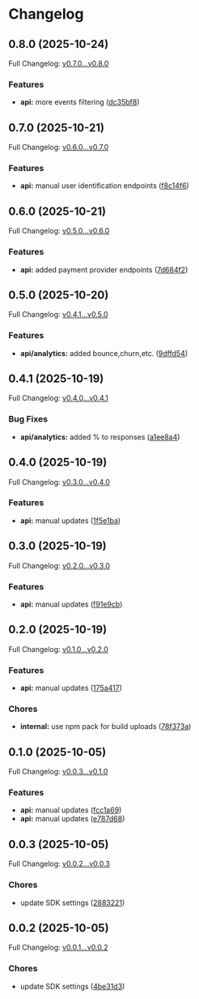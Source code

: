 # Changelog

## 0.8.0 (2025-10-24)

Full Changelog: [v0.7.0...v0.8.0](https://github.com/ZoriHQ/typescript-api-sdk/compare/v0.7.0...v0.8.0)

### Features

* **api:** more events filtering ([dc35bf8](https://github.com/ZoriHQ/typescript-api-sdk/commit/dc35bf85c1453bbc67131683f209c1dce4adbe4b))

## 0.7.0 (2025-10-21)

Full Changelog: [v0.6.0...v0.7.0](https://github.com/ZoriHQ/typescript-api-sdk/compare/v0.6.0...v0.7.0)

### Features

* **api:** manual user identification endpoints ([f8c14f6](https://github.com/ZoriHQ/typescript-api-sdk/commit/f8c14f62297adbdf1118706706c34619538378f0))

## 0.6.0 (2025-10-21)

Full Changelog: [v0.5.0...v0.6.0](https://github.com/ZoriHQ/typescript-api-sdk/compare/v0.5.0...v0.6.0)

### Features

* **api:** added payment provider endpoints ([7d684f2](https://github.com/ZoriHQ/typescript-api-sdk/commit/7d684f286b138ece1dfa7e5d401d0c5b11a9ed6d))

## 0.5.0 (2025-10-20)

Full Changelog: [v0.4.1...v0.5.0](https://github.com/ZoriHQ/typescript-api-sdk/compare/v0.4.1...v0.5.0)

### Features

* **api/analytics:** added bounce,churn,etc. ([9dffd54](https://github.com/ZoriHQ/typescript-api-sdk/commit/9dffd54ca1fef42615b7d69da3050c65f387883c))

## 0.4.1 (2025-10-19)

Full Changelog: [v0.4.0...v0.4.1](https://github.com/ZoriHQ/typescript-api-sdk/compare/v0.4.0...v0.4.1)

### Bug Fixes

* **api/analytics:** added % to responses ([a1ee8a4](https://github.com/ZoriHQ/typescript-api-sdk/commit/a1ee8a4417ca0057efd528a0c1731d45aa6ca879))

## 0.4.0 (2025-10-19)

Full Changelog: [v0.3.0...v0.4.0](https://github.com/ZoriHQ/typescript-api-sdk/compare/v0.3.0...v0.4.0)

### Features

* **api:** manual updates ([1f5e1ba](https://github.com/ZoriHQ/typescript-api-sdk/commit/1f5e1ba77442eac6289aede60285554e3b37cfb1))

## 0.3.0 (2025-10-19)

Full Changelog: [v0.2.0...v0.3.0](https://github.com/ZoriHQ/typescript-api-sdk/compare/v0.2.0...v0.3.0)

### Features

* **api:** manual updates ([f91e9cb](https://github.com/ZoriHQ/typescript-api-sdk/commit/f91e9cbf30acae4a380f70de13fcf703624b0911))

## 0.2.0 (2025-10-19)

Full Changelog: [v0.1.0...v0.2.0](https://github.com/ZoriHQ/typescript-api-sdk/compare/v0.1.0...v0.2.0)

### Features

* **api:** manual updates ([175a417](https://github.com/ZoriHQ/typescript-api-sdk/commit/175a41746a5a0f6d2bbc5b131fb87c6e150ea8e0))


### Chores

* **internal:** use npm pack for build uploads ([78f373a](https://github.com/ZoriHQ/typescript-api-sdk/commit/78f373a8e9d8193148c52c1d45a88f752478509a))

## 0.1.0 (2025-10-05)

Full Changelog: [v0.0.3...v0.1.0](https://github.com/ZoriHQ/typescript-api-sdk/compare/v0.0.3...v0.1.0)

### Features

* **api:** manual updates ([fcc1a69](https://github.com/ZoriHQ/typescript-api-sdk/commit/fcc1a69a2bc024813bedb2df99bf2d8ba0d56ff0))
* **api:** manual updates ([e787d68](https://github.com/ZoriHQ/typescript-api-sdk/commit/e787d6880e376cb5e574a27709fa9ad0d79f40d8))

## 0.0.3 (2025-10-05)

Full Changelog: [v0.0.2...v0.0.3](https://github.com/ZoriHQ/typescript-api-sdk/compare/v0.0.2...v0.0.3)

### Chores

* update SDK settings ([2883221](https://github.com/ZoriHQ/typescript-api-sdk/commit/2883221b67a8a506fa310a25e237b2ec0833ea10))

## 0.0.2 (2025-10-05)

Full Changelog: [v0.0.1...v0.0.2](https://github.com/ZoriHQ/typescript-api-sdk/compare/v0.0.1...v0.0.2)

### Chores

* update SDK settings ([4be31d3](https://github.com/ZoriHQ/typescript-api-sdk/commit/4be31d38fb0a6cea432b86a7d126f9c4325d8fea))
